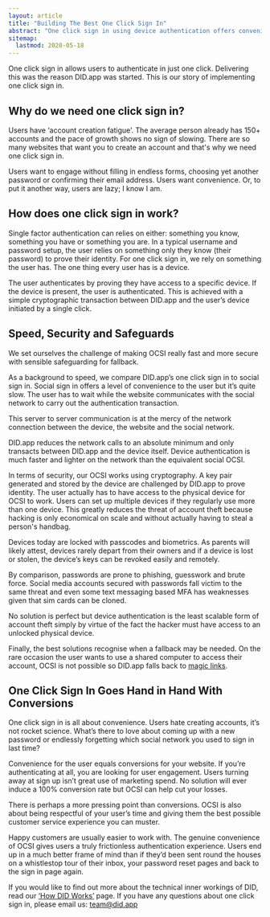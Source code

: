```yaml
---
layout: article
title: "Building The Best One Click Sign In"
abstract: "One click sign in using device authentication offers convenience and security to the user."
sitemap:
  lastmod: 2020-05-18
---
```


One click sign in allows users to authenticate in just one click.  Delivering this was the reason DID.app was started. This is our story of implementing one click sign in.

## Why do we need one click sign in?

Users have ‘account creation fatigue’. The average person already has 150+ accounts and the pace of growth shows no sign of slowing. There are so many websites that want you to create an account and that's why we need one click sign in.

Users want to engage without filling in endless forms, choosing yet another password or confirming their email address.  Users want convenience.  Or, to put it another way, users are lazy; I know I am.

## How does one click sign in work?

Single factor authentication can relies on either: something you know, something you have or something you are.  In a typical username and password setup, the user relies on something only they know (their password) to prove their identity.  For one click sign in, we rely on something the user has.  The one thing every user has is a device. 

The user authenticates by proving they have access to a specific device. If the device is present, the user is authenticated.  This is achieved with a simple cryptographic transaction between DID.app and the user’s device initiated by a single click.

## Speed, Security and Safeguards

We set ourselves the challenge of making OCSI really fast and more secure with sensible safeguarding for fallback.

As a background to speed, we compare DID.app’s one click sign in to social sign in.  Social sign in offers a level of convenience to the user but it’s quite slow.  The user has to wait while the website communicates with the social network to carry out the authentication transaction.

This server to server communication is at the mercy of the network connection between the device, the website and the social network.

DID.app reduces the network calls to an absolute minimum and only transacts between DID.app and the device itself.  Device authentication is much faster and lighter on the network than the equivalent social OCSI.

In terms of security, our OCSI works using cryptography.  A key pair generated and stored by the device are challenged by DID.app to prove identity.  The user actually has to have access to the physical device for OCSI to work.  Users can set up multiple devices if they regularly use more than one device.  This greatly reduces the threat of account theft because hacking is only economical on scale and without actually having to steal a person's handbag.

Devices today are locked with passcodes and biometrics. As parents will likely attest, devices rarely depart from their owners and if a device is lost or stolen, the device’s keys can be revoked easily and remotely.

By comparison, passwords are prone to phishing, guesswork and brute force.  Social media accounts secured with passwords fall victim to the same threat and even some text messaging based MFA has weaknesses given that sim cards can be cloned.

No solution is perfect but device authentication is the least scalable form of account theft simply by virtue of the fact the hacker must have access to an unlocked physical device.

Finally, the best solutions recognise when a fallback may be needed.  On the rare occasion the user wants to use a shared computer to access their account, OCSI is not possible so DID.app falls back to [magic links](https://did.app/articles/building-the-best-magic-link).

## One Click Sign In Goes Hand in Hand With Conversions

One click sign in is all about convenience.  Users hate creating accounts, it’s not rocket science. What’s there to love about coming up with a new password or endlessly forgetting which social network you used to sign in last time?

Convenience for the user equals conversions for your website.  If you’re authenticating at all, you are looking for user engagement.  Users turning away at sign up isn’t great use of marketing spend. No solution will ever induce a 100% conversion rate but OCSI can help cut your losses.

There is perhaps a more pressing point than conversions.  OCSI is also about being respectful of your user’s time and giving them the best possible customer service experience you can muster.

Happy customers are usually easier to work with.  The genuine convenience of OCSI gives users a truly frictionless authentication experience.  Users end up in a much better frame of mind than if they’d been sent round the houses on a whistlestop tour of their inbox, your password reset pages and back to the sign in page again.  

If you would like to find out more about the technical inner workings of DID, read our [‘How DID Works’](https://did.app/articles/how-did-works) page.  If you have any questions about one click sign in, please email us: team@did.app
